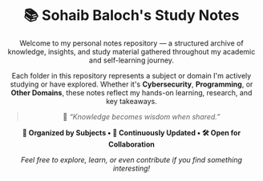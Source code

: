 <h1 align="center">📚 Sohaib Baloch's Study Notes</h1>

<p align="center">
  Welcome to my personal notes repository — a structured archive of knowledge, insights, and study material gathered throughout my academic and self-learning journey.
</p>

<p align="center">
  Each folder in this repository represents a subject or domain I'm actively studying or have explored. Whether it's <strong>Cybersecurity</strong>, <strong>Programming</strong>, or <strong>Other Domains</strong>, these notes reflect my hands-on learning, research, and key takeaways.
</p>

<blockquote align="center">
  🧠 <em>“Knowledge becomes wisdom when shared.”</em>
</blockquote>

<p align="center">
  <strong>📂 Organized by Subjects • 📖 Continuously Updated • 🛠️ Open for Collaboration</strong>
</p>

<p align="center">
  <em>Feel free to explore, learn, or even contribute if you find something interesting!</em>
</p>


